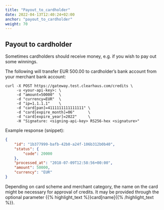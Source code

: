 ```yaml
---
title: "Payout_to_cardholder"
date: 2022-04-13T12:40:24+02:00
anchor: "payout_to_cardholder"
weight: 70
---
```


## Payout to cardholder
Sometimes cardholders should receive money, e.g. if you wish to pay out some winnings.

The following will transfer EUR 500.00 to cardholder’s bank account from your merchant bank account:
```shell
curl -X POST https://gateway.test.clearhaus.com/credits \
     -u <your-api-key>: \
     -d "amount=50000"  \
     -d "currency=EUR"  \
     -d "ip=1.1.1.1"    \
     -d "card[pan]=4111111111111111" \
     -d "card[expire_month]=06"      \
     -d "card[expire_year]=2022"     \
     -H "Signature: <signing-api-key> RS256-hex <signature>"
```
Example response (snippet):
```json
{
    "id": "1b377999-bafb-42b0-a24f-106b312b0b40",
    "status": {
        "code": 20000
    },
    "processed_at": "2018-07-09T12:58:56+00:00",
    "amount": 50000,
    "currency": "EUR"
}
```
Depending on card scheme and merchant category, the name on the card might be necessary for approval of credits. It may be provided through the optional parameter {{% highlight_text %}}card[name]{{% /highlight_text %}}.
